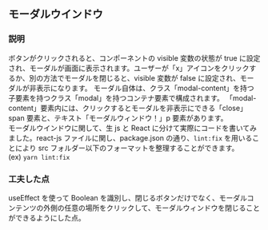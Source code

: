 ## モーダルウインドウ

### 説明

ボタンがクリックされると、コンポーネントの visible 変数の状態が true に設定され、モーダルが画面に表示されます。ユーザーが「x」アイコンをクリックするか、別の方法でモーダルを閉じると、visible 変数が false に設定され、モーダルが非表示になります。
モーダル自体は、クラス「modal-content」を持つ子要素を持つクラス「modal」を持つコンテナ要素で構成されます。 「modal-content」要素内には、クリックするとモーダルを非表示にできる「close」span 要素と、テキスト「モーダルウィンドウ！」p 要素があります。<br>
モーダルウインドウに関して、生 js と React に分けて実際にコードを書いてみました。react-js ファイルに関し、package.json の通り、`lint:fix` を用いることにより src フォルダー以下のフォーマットを整理することができます。
<br>
(ex)
`yarn lint:fix`

### 工夫した点

useEffect を使って Boolean を識別し、閉じるボタンだけでなく、モーダルコンテンツの外側の任意の場所をクリックして、モーダルウィンドウを閉じることができるようにした点。
